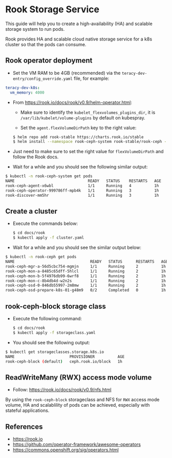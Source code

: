# Rook Storage Service

This guide will help you to create a high-availability (HA) and scalable storage system to run pods.

Rook provides HA and scalable cloud native storage service for a k8s cluster so that the pods can
consume.

## Rook operator deployment

- Set the VM RAM to be 4GB (recommended) via the `teracy-dev-entry/config_override.yaml` file, for
example:

```yaml
teracy-dev-k8s:
  vm_memory: 4000
```


- From https://rook.io/docs/rook/v0.9/helm-operator.html:

  + Make sure to identify the `kubelet_flexvolumes_plugins_dir`, it is
    `/var/lib/kubelet/volume-plugins` by default on kubespray.

  + Set the `agent.flexVolumeDirPath` key to the right value:

  ```bash
  $ helm repo add rook-stable https://charts.rook.io/stable
  $ helm install --namespace rook-ceph-system rook-stable/rook-ceph --set=agent.flexVolumeDirPath=/var/lib/kubelet/volume-plugins
  ```

- Just need to make sure to set the right value for `flexVolumeDirPath` and follow the Rook docs.

- Wait for a while and you should see the following similar output:

```bash
$ kubectl -n rook-ceph-system get pods
NAME                                READY   STATUS    RESTARTS   AGE
rook-ceph-agent-x6wbl               1/1     Running   4          1h
rook-ceph-operator-999786ff-mpb4k   1/1     Running   3          1h
rook-discover-mm5hr                 1/1     Running   3          1h
```

## Create a cluster

- Execute the commands below:

  ```bash
  $ cd docs/rook
  $ kubectl apply -f cluster.yaml
  ```

- Wait for a while and you should see the similar output below:

```bash
$ kubectl -n rook-ceph get pods
NAME                                 READY   STATUS      RESTARTS   AGE
rook-ceph-mgr-a-56d5cbc754-mgmjn     1/1     Running     2          1h
rook-ceph-mon-a-8485c65dff-5hlcl     1/1     Running     2          1h
rook-ceph-mon-b-5f4976db99-6wrf8     1/1     Running     2          1h
rook-ceph-mon-c-8b4db4d-w2n2s        1/1     Running     2          1h
rook-ceph-osd-0-846db55997-2m8mw     1/1     Running     2          1h
rook-ceph-osd-prepare-k8s-01-g48m9   0/2     Completed   0          1h
```

## rook-ceph-block storage class

- Execute the following command:

  ```bash
  $ cd docs/rook
  $ kubectl apply -f storageclass.yaml
  ```

- You should see the following output:

```bash
$ kubectl get storageclasses.storage.k8s.io
NAME                        PROVISIONER          AGE
rook-ceph-block (default)   ceph.rook.io/block   1h
```

## ReadWriteMany (RWX) access mode volume

- Follow: https://rook.io/docs/rook/v0.9/nfs.html

By using the `rook-ceph-block` storageclass and NFS for `RWX` access mode volume, HA and
scalablility of pods can be achieved, especially with stateful applications.


## References

- https://rook.io
- https://github.com/operator-framework/awesome-operators
- https://commons.openshift.org/sig/operators.html
